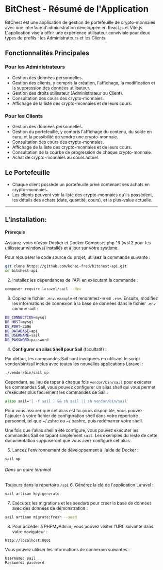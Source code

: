 # BitChest - Résumé de l'Application

BitChest est une application de gestion de portefeuille de crypto-monnaies avec une interface d'administration développée en React.js et Vite.js. L'application vise à offrir une expérience utilisateur conviviale pour deux types de profils : les Administrateurs et les Clients.

## Fonctionnalités Principales

### Pour les Administrateurs

-   Gestion des données personnelles.
-   Gestion des clients, y compris la création, l'affichage, la modification et la suppression des données utilisateur.
-   Gestion des droits utilisateur (Administrateur ou Client).
-   Consultation des cours des crypto-monnaies.
-   Affichage de la liste des crypto-monnaies et de leurs cours.

### Pour les Clients

-   Gestion des données personnelles.
-   Gestion du portefeuille, y compris l'affichage du contenu, du solde en euro, et la possibilité de vendre une crypto-monnaie.
-   Consultation des cours des crypto-monnaies.
-   Affichage de la liste des crypto-monnaies et de leurs cours.
-   Consultation de la courbe de progression de chaque crypto-monnaie.
-   Achat de crypto-monnaies au cours actuel.

## Le Portefeuille

-   Chaque client possède un portefeuille privé contenant ses achats en crypto-monnaies.
-   Les clients peuvent voir la liste des crypto-monnaies qu'ils possèdent, les détails des achats (date, quantité, cours), et la plus-value actuelle.

---

## L'installation:

#### Prérequis

Assurez-vous d'avoir Docker et Docker Compose, php ^8 (wsl 2 pour les utilisateur windows) installés et à jour sur votre
système.

Pour récupérer le code source du projet, utilisez la commande suivante :

```bash
git clone https://github.com/kohai-fred/bitchest-api.git
cd bitchest-api
```

2. Installez les dépendances de l'API en exécutant la commande :

```bash
composer require laravel/sail --dev
```

3. Copiez le fichier `.env.example` et renommez-le en `.env`. Ensuite, modifiez les informations de connexion à la base
   de données dans le fichier `.env` comme suit :

```bash
DB_CONNECTION=mysql
DB_HOST=mysql
DB_PORT=3306
DB_DATABASE=api
DB_USERNAME=sail
DB_PASSWORD=password
```

4. **Configurer un alias Shell pour Sail** (facultatif) :

Par défaut, les commandes Sail sont invoquées en utilisant le script vendor/bin/sail inclus avec toutes les nouvelles
applications Laravel :

```bash
./vendor/bin/sail up
```

Cependant, au lieu de taper à chaque fois `vendor/bin/sail` pour exécuter les commandes Sail, vous pouvez configurer un
alias shell qui vous permet d'exécuter plus facilement les commandes de Sail :

```bash
alias sail='[ -f sail ] && sh sail || sh vendor/bin/sail'
```

Pour vous assurer que cet alias est toujours disponible, vous pouvez l'ajouter à votre fichier de configuration shell
dans votre répertoire personnel, tel que ~/.zshrc ou ~/.bashrc, puis redémarrer votre shell.

Une fois que l'alias shell a été configuré, vous pouvez exécuter les commandes Sail en tapant simplement `sail`. Les
exemples du reste de cette documentation supposeront que vous avez configuré cet alias.

5. Lancez l'environnement de développement à l'aide de Docker :

```bash
sail up
```

###### Dans un autre terminal

Toujours dans le répertoire `/api` 6. Générez la clé de l'application Laravel :

```bash
sail artisan key:generate
```

7. Exécutez les migrations et les seeders pour créer la base de données avec des données de démonstration :

```bash
sail artisan migrate:fresh --seed
```

8. Pour accéder à PHPMyAdmin, vous pouvez visiter l'URL suivante dans votre navigateur :

```
http://localhost:8001
```

Vous pouvez utiliser les informations de connexion suivantes :

```
Username: sail
Password: password
```
